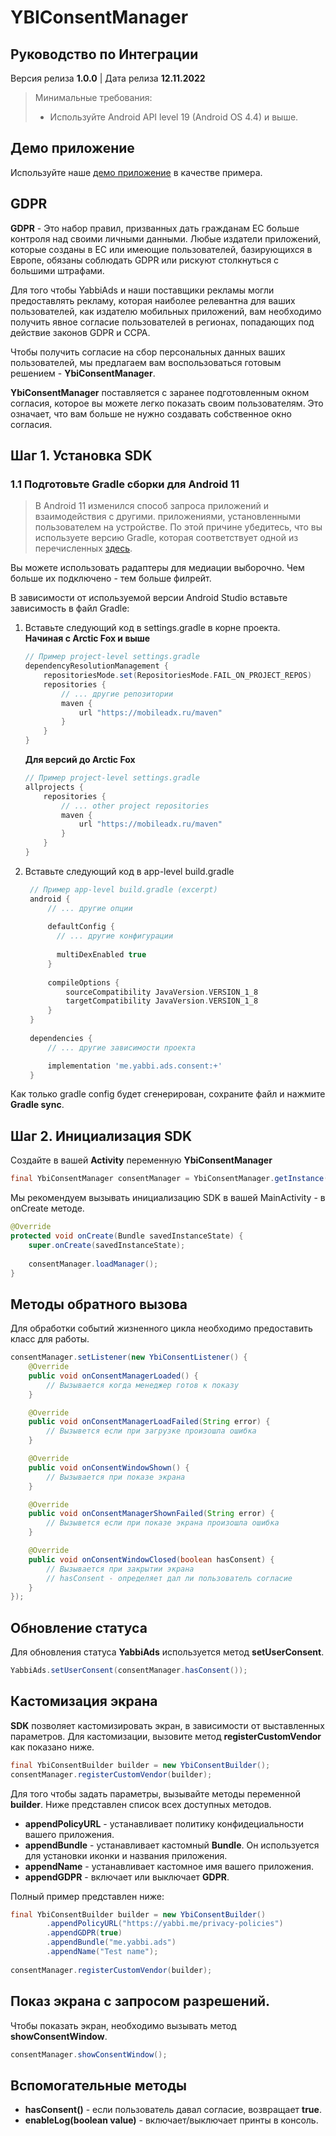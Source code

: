 # YBIConsentManager

## Руководство по Интеграции

Версия релиза **1.0.0** | Дата релиза **12.11.2022**

> Минимальные требования:
>
>* Используйте Android API level 19 (Android OS 4.4) и выше.

## Демо приложение
Используйте наше [демо приложение](https://github.com/YabbiSDKTeam/yabbiads-android-demo) в качестве примера.

## GDPR
**GDPR** - Это набор правил, призванных дать гражданам ЕС больше контроля над своими личными данными. Любые издатели приложений, которые созданы в ЕС или имеющие пользователей, базирующихся в Европе, обязаны соблюдать GDPR или рискуют столкнуться с большими штрафами.

Для того чтобы YabbiAds и наши поставщики рекламы могли предоставлять рекламу, которая наиболее релевантна для ваших пользователей, как издателю мобильных приложений, вам необходимо получить явное согласие пользователей в регионах, попадающих под действие законов GDPR и CCPA.

Чтобы получить согласие на сбор персональных данных ваших пользователей, мы предлагаем вам воспользоваться готовым решением - **YbiConsentManager**.

**YbiConsentManager** поставляется с заранее подготовленным окном согласия, которое вы можете легко показать своим пользователям. Это означает, что вам больше не нужно создавать собственное окно согласия.

## Шаг 1. Установка SDK

### 1.1 Подготовьте Gradle сборки для Android 11
>
>В Android 11 изменился способ запроса приложений и взаимодействия с другими.
приложениями, установленными пользователем на устройстве.
По этой причине убедитесь, что вы используете версию Gradle,
которая соответствует одной из перечисленных [здесь](https://developer.android.com/studio/releases/gradle-plugin#4-0-0).

Вы можете использовать радаптеры для медиации выборочно. Чем больше их подключено - тем больше филрейт.

В зависимости от используемой версии Android Studio вставьте зависимость в файл Gradle:

1. Вставьте следующий код в settings.gradle в корне проекта.  
   **Начиная с Arctic Fox и выше**
    ```gradle
    // Пример project-level settings.gradle
    dependencyResolutionManagement {
        repositoriesMode.set(RepositoriesMode.FAIL_ON_PROJECT_REPOS)
        repositories {
            // ... другие репозитории
            maven {
                url "https://mobileadx.ru/maven"
            }
        }
    }
    ```

   **Для версий до Arctic Fox**
    ```gradle
    // Пример project-level settings.gradle
    allprojects {
        repositories {
            // ... other project repositories
            maven {
                url "https://mobileadx.ru/maven"
            }
        }
    }
    ```


2. Вставьте следующий код в app-level build.gradle
   ```gradle
    // Пример app-level build.gradle (excerpt)
    android {
        // ... другие опции
        
        defaultConfig {
          // ... другие конфигурации
          
          multiDexEnabled true
        }
    
        compileOptions {
            sourceCompatibility JavaVersion.VERSION_1_8
            targetCompatibility JavaVersion.VERSION_1_8
        }
    }
    
    dependencies {
        // ... другие зависимости проекта

        implementation 'me.yabbi.ads.consent:+'
    }
   ```

Как только gradle config будет сгенерирован, сохраните файл и нажмите **Gradle sync**.

## Шаг 2. Инициализация SDK
Создайте в вашей **Activity** переменную **YbiConsentManager**

```java
final YbiConsentManager consentManager = YbiConsentManager.getInstance(this);
```

Мы рекомендуем вызывать инициализацию SDK в вашей MainActivity - в onCreate методе.
```java
@Override
protected void onCreate(Bundle savedInstanceState) {
    super.onCreate(savedInstanceState);
    
    consentManager.loadManager();
}
```

## Методы обратного вызова
Для обработки событий жизненного цикла необходимо предоставить класс для работы.
```java
consentManager.setListener(new YbiConsentListener() {
    @Override
    public void onConsentManagerLoaded() {
        // Вызывается когда менеджер готов к показу
    }

    @Override
    public void onConsentManagerLoadFailed(String error) {
        // Вызывется если при загрузке произошла ошибка
    }

    @Override
    public void onConsentWindowShown() {
        // Вызывается при показе экрана
    }

    @Override
    public void onConsentManagerShownFailed(String error) {
        // Вызывется если при показе экрана произошла ошибка
    }

    @Override
    public void onConsentWindowClosed(boolean hasConsent) {
        // Вызывается при закрытии экрана
        // hasConsent - определяет дал ли пользователь согласие
    }
});
```

## Обновление статуса
Для обновления статуса **YabbiAds** используется метод **setUserConsent**.
```java
YabbiAds.setUserConsent(consentManager.hasConsent());
```


## Кастомизация экрана
**SDK** позволяет кастомизировать экран, в зависимости от выставленных параметров. Для кастомизации, вызовите метод **registerCustomVendor** как показано ниже.
```java
final YbiConsentBuilder builder = new YbiConsentBuilder();
consentManager.registerCustomVendor(builder);
```
Для того чтобы задать параметры, вызывайте методы переменной **builder**. Ниже представлен список всех доступных методов.

* **appendPolicyURL** - устанавливает политику конфидециальности вашего приложения.
* **appendBundle** - устанавливает кастомный **Bundle**. Он используется для установки иконки и названия приложения.
* **appendName** - устанавливает кастомное имя вашего приложения.
* **appendGDPR** - включает или выключает **GDPR**.

Полный пример представлен ниже:
```java
final YbiConsentBuilder builder = new YbiConsentBuilder()
        .appendPolicyURL("https://yabbi.me/privacy-policies")
        .appendGDPR(true)
        .appendBundle("me.yabbi.ads")
        .appendName("Test name");
        
consentManager.registerCustomVendor(builder);
```

## Показ экрана с запросом разрешений.
Чтобы показать экран, необходимо вызывать метод **showConsentWindow**.

```java
consentManager.showConsentWindow();
```

## Вспомогательные методы
* **hasConsent()** - если пользователь давал согласие, возвращает **true**.
* **enableLog(boolean value)** - включает/выключает принты в консоль.
